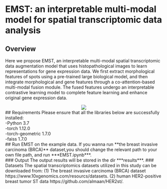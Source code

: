 # EMST: an interpretable multi-modal model for spatial transcriptomic data analysis
## Overview
Here we propose EMST, an interpretable multi-modal spatial transcriptomic data augmentation model that uses histopathological images to learn representations for gene expression data. We first extract morphological features of spots using a pre-trained large biological model, and then integrate morphological and gene features through a co-attention-based multi-modal fusion module. The fused features undergo an interpretable contrastive learning model to complete feature learning and enhance original gene expression data.<br>
<div align="center">
  <img src="https://github.com/bioszhr/AFSC/main/results/figures/Figure 1.pdf">
</div>
## Requirements
Please ensure that all the libraries below are successfully installed:<br>
-Python 3.7<br>
-torch 1.12.0<br>
-torch-geometric 1.7.0<br>
-faiss 1.7.0<br>
## Run EMST on the example data.
If you wanna run **the breast invasive carcinoma (BRCA)** dataset,you should change the relevant path to your own file path, and run ***EMST.ipynb***.<br>
### Output
The output results will be stored in the dir ***results***.
### Datasets
The spatial transcriptomics datasets utilized in this study can be downloaded from: (1) The breast invasive carcinoma
 (BRCA) dataset https://www.10xgenomics.com/resourcs/datasets. (2) human HER2-positive breast
 tumor ST data https://github.com/almaan/HER2st/.
